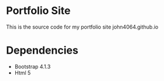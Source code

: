 # Portfolio Site
This is the source code for my portfolio site john4064.github.io
# Dependencies
  - Bootstrap 4.1.3
  - Html 5
